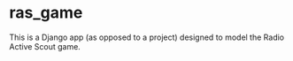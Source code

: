 # ras_game

This is a Django app (as opposed to a project) designed to model the Radio Active Scout game.

